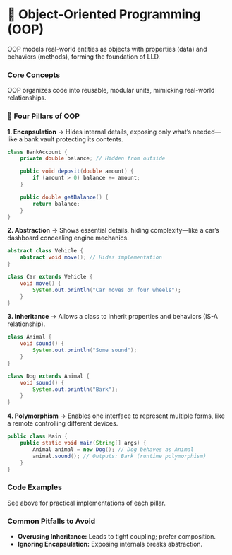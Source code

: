 # 🧱 Object-Oriented Programming (OOP)

OOP models real-world entities as objects with properties (data) and behaviors (methods), forming the foundation of LLD.

### Core Concepts

OOP organizes code into reusable, modular units, mimicking real-world relationships.

### 🔑 Four Pillars of OOP

**1. Encapsulation**
→ Hides internal details, exposing only what’s needed—like a bank vault protecting its contents.

```java
class BankAccount {
    private double balance; // Hidden from outside

    public void deposit(double amount) {
        if (amount > 0) balance += amount;
    }

    public double getBalance() {
        return balance;
    }
}
```

**2. Abstraction**
→ Shows essential details, hiding complexity—like a car’s dashboard concealing engine mechanics.

```java
abstract class Vehicle {
    abstract void move(); // Hides implementation
}

class Car extends Vehicle {
    void move() {
        System.out.println("Car moves on four wheels");
    }
}
```

**3. Inheritance**
→ Allows a class to inherit properties and behaviors (IS-A relationship).

```java
class Animal {
    void sound() {
        System.out.println("Some sound");
    }
}

class Dog extends Animal {
    void sound() {
        System.out.println("Bark");
    }
}
```

**4. Polymorphism**
→ Enables one interface to represent multiple forms, like a remote controlling different devices.

```java
public class Main {
    public static void main(String[] args) {
        Animal animal = new Dog(); // Dog behaves as Animal
        animal.sound(); // Outputs: Bark (runtime polymorphism)
    }
}
```

### Code Examples

See above for practical implementations of each pillar.

### Common Pitfalls to Avoid

- **Overusing Inheritance:** Leads to tight coupling; prefer composition.
- **Ignoring Encapsulation:** Exposing internals breaks abstraction.
